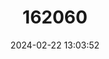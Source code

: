 ---
title: "162060"
category: "Crepis granatensis"
draft: false
date: 2024-02-22 13:03:52
languages:
  Spanish; Castilian: ["Crepis de Granada"]
---